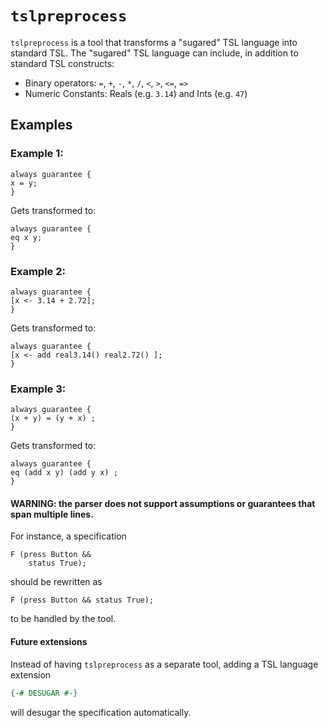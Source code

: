 # `tslpreprocess`

`tslpreprocess` is a tool that transforms a "sugared" TSL language into standard TSL.
The "sugared" TSL language can include, in addition to standard TSL constructs:
* Binary operators: `=`, `+`, `-`, `*`, `/`, `<`, `>`, `<=`, `=>`
* Numeric Constants: Reals (e.g. `3.14`) and Ints (e.g. `47`)

## Examples
### Example 1:
```tsl
always guarantee {
x = y;
}
```
Gets transformed to:
```tsl
always guarantee {
eq x y;
}
```

### Example 2:
```tsl
always guarantee {
[x <- 3.14 + 2.72];
}
```
Gets transformed to:
```tsl
always guarantee {
[x <- add real3.14() real2.72() ];
}
```

### Example 3:
```tsl
always guarantee {
(x + y) = (y + x) ;
}
```
Gets transformed to:
```tsl
always guarantee {
eq (add x y) (add y x) ;
}
```


#### **WARNING**: the parser does not support assumptions or guarantees that span multiple lines.
For instance, a specification
```
F (press Button && 
    status True);
```
should be rewritten as 
```
F (press Button && status True);
```
to be handled by the tool.

#### Future extensions
Instead of having `tslpreprocess` as a separate tool, adding a TSL language extension
```hs
{-# DESUGAR #-}
```
will desugar the specification automatically.